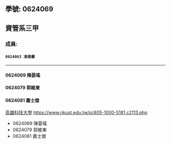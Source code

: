 ## 學號: 0624069

## 資管系三甲

### 成員:
#### `0624063 凌俊豪`
***
#### 0624069 陳晏瑤
#### 0624079 郭維東
#### 0624081 蕭士傑


[高雄科技大學](https://www.nkust.edu.tw/p/405-1000-5181,c2113.php)
<https://www.nkust.edu.tw/p/405-1000-5181,c2113.php>


+ 0624069 陳晏瑤
+ 0624079 郭維東
+ 0624081 蕭士傑
